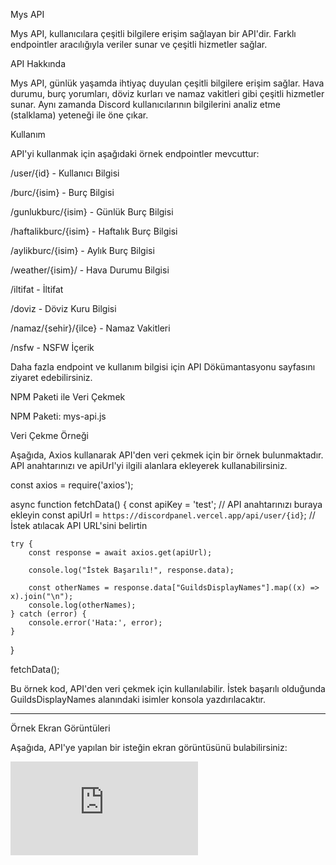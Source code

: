 Mys API

Mys API, kullanıcılara çeşitli bilgilere erişim sağlayan bir API'dir. Farklı endpointler aracılığıyla veriler sunar ve çeşitli hizmetler sağlar.

API Hakkında

Mys API, günlük yaşamda ihtiyaç duyulan çeşitli bilgilere erişim sağlar. Hava durumu, burç yorumları, döviz kurları ve namaz vakitleri gibi çeşitli hizmetler sunar. Aynı zamanda Discord kullanıcılarının bilgilerini analiz etme (stalklama) yeteneği ile öne çıkar.

Kullanım

API'yi kullanmak için aşağıdaki örnek endpointler mevcuttur:

/user/{id} - Kullanıcı Bilgisi

/burc/{isim} - Burç Bilgisi

/gunlukburc/{isim} - Günlük Burç Bilgisi

/haftalikburc/{isim} - Haftalık Burç Bilgisi

/aylikburc/{isim} - Aylık Burç Bilgisi

/weather/{isim}/ - Hava Durumu Bilgisi

/iltifat - İltifat

/doviz - Döviz Kuru Bilgisi

/namaz/{sehir}/{ilce} - Namaz Vakitleri

/nsfw - NSFW İçerik


Daha fazla endpoint ve kullanım bilgisi için API Dökümantasyonu sayfasını ziyaret edebilirsiniz.

NPM Paketi ile Veri Çekmek

NPM Paketi: mys-api.js

Veri Çekme Örneği

Aşağıda, Axios kullanarak API'den veri çekmek için bir örnek bulunmaktadır. API anahtarınızı ve apiUrl'yi ilgili alanlara ekleyerek kullanabilirsiniz.

const axios = require('axios');

async function fetchData() {
    const apiKey = 'test'; // API anahtarınızı buraya ekleyin
    const apiUrl = `https://discordpanel.vercel.app/api/user/{id}`; // İstek atılacak API URL'sini belirtin
    
    try {
        const response = await axios.get(apiUrl);
        
        console.log("İstek Başarılı!", response.data);

        const otherNames = response.data["GuildsDisplayNames"].map((x) => x).join("\n");
        console.log(otherNames);
    } catch (error) {
        console.error('Hata:', error);
    }
}

fetchData();

Bu örnek kod, API'den veri çekmek için kullanılabilir. İstek başarılı olduğunda GuildsDisplayNames alanındaki isimler konsola yazdırılacaktır.


---

Örnek Ekran Görüntüleri

Aşağıda, API'ye yapılan bir isteğin ekran görüntüsünü bulabilirsiniz:

[![NPM version](https://img.shields.io/npm/v/mys-api.js)](https://www.npmjs.com/package/mys-api.js)
